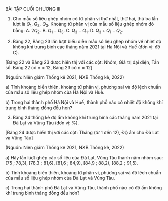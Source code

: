 BÀI TẬP CUỐI CHƯƠNG III

1. Cho mẫu số liệu ghép nhóm có tứ phân vị thứ nhất, thứ hai, thứ ba lần lượt là $Q_1$, $Q_2$, $Q_3$. Khoảng tứ phân vị của mẫu số liệu ghép nhóm đó bằng:
   A. $2Q_2$.     B. $Q_1 - Q_3$.     C. $Q_3 - Q_1$.     D. $Q_3 + Q_1 - Q_2$.

2. Bảng 22, Bảng 23 lần lượt biểu diễn mẫu số liệu ghép nhóm về nhiệt độ không khí trung bình các tháng năm 2021 tại Hà Nội và Huế (đơn vị: độ C).

[Bảng 22 và Bảng 23 được hiển thị với các cột: Nhóm, Giá trị đại diện, Tần số. Bảng 22 có n = 12, Bảng 23 có n = 12]

(Nguồn: Niên giám Thống kê 2021, NXB Thống kê, 2022)

a) Tính khoảng biến thiên, khoảng tứ phân vị, phương sai và độ lệch chuẩn của mẫu số liệu ghép nhóm của Hà Nội và Huế.

b) Trong hai thành phố Hà Nội và Huế, thành phố nào có nhiệt độ không khí trung bình tháng đồng đều hơn?

3. Bảng 24 thống kê độ ẩm không khí trung bình các tháng năm 2021 tại Đà Lạt và Vũng Tàu (đơn vị: %).

[Bảng 24 được hiển thị với các cột: Tháng (từ 1 đến 12), Độ ẩm cho Đà Lạt và Vũng Tàu]

(Nguồn: Niên giám Thống kê 2021, NXB Thống kê, 2022)

a) Hãy lần lượt ghép các số liệu của Đà Lạt, Vũng Tàu thành năm nhóm sau:
   [75 ; 78,3), [78,3 ; 81,6), [81,6 ; 84,9), [84,9 ; 88,2), [88,2 ; 91,5).

b) Tính khoảng biến thiên, khoảng tứ phân vị, phương sai và độ lệch chuẩn của mẫu số liệu ghép nhóm của Đà Lạt và Vũng Tàu.

c) Trong hai thành phố Đà Lạt và Vũng Tàu, thành phố nào có độ ẩm không khí trung bình tháng đồng đều hơn?